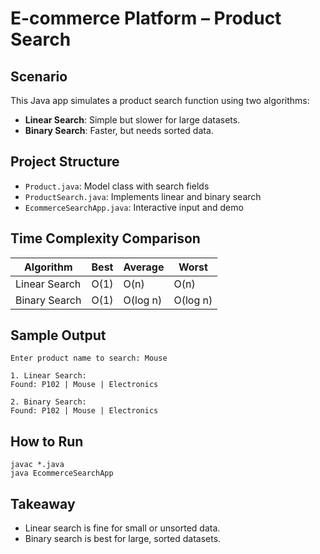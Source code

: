 # E-commerce Platform – Product Search

## Scenario
This Java app simulates a product search function using two algorithms:
- **Linear Search**: Simple but slower for large datasets.
- **Binary Search**: Faster, but needs sorted data.

## Project Structure
- `Product.java`: Model class with search fields
- `ProductSearch.java`: Implements linear and binary search
- `EcommerceSearchApp.java`: Interactive input and demo

## Time Complexity Comparison

| Algorithm     | Best | Average | Worst |
|---------------|------|---------|--------|
| Linear Search | O(1) | O(n)    | O(n)   |
| Binary Search | O(1) | O(log n)| O(log n) |

## Sample Output
```
Enter product name to search: Mouse

1. Linear Search:
Found: P102 | Mouse | Electronics

2. Binary Search:
Found: P102 | Mouse | Electronics
```

## How to Run
```
javac *.java
java EcommerceSearchApp
```

## Takeaway
- Linear search is fine for small or unsorted data.
- Binary search is best for large, sorted datasets.
